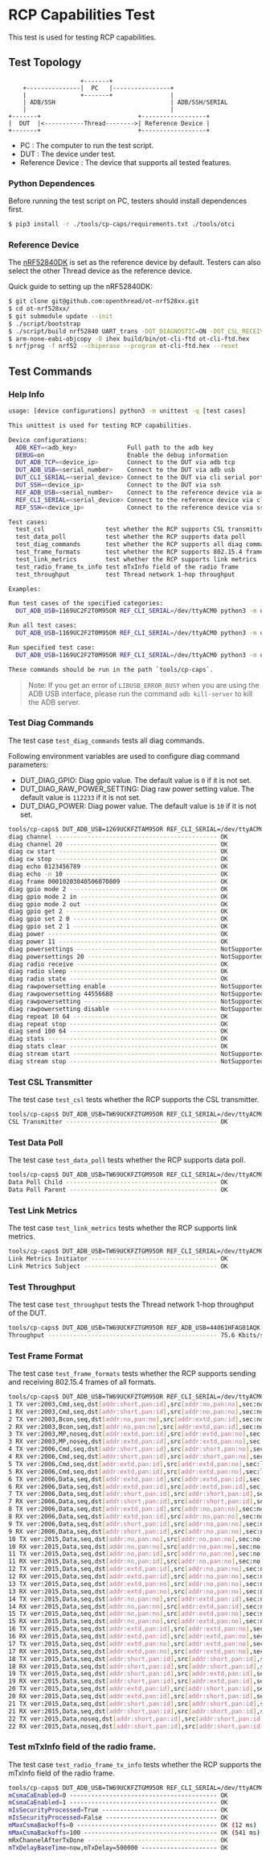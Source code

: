 # RCP Capabilities Test

This test is used for testing RCP capabilities.

## Test Topology

```
                    +-------+
    +---------------|  PC   |----------------+
    |               +-------+                |
    | ADB/SSH                                | ADB/SSH/SERIAL
    |                                        |
+-------+                           +------------------+
|  DUT  |<-----------Thread-------->| Reference Device |
+-------+                           +------------------+

```

- PC : The computer to run the test script.
- DUT : The device under test.
- Reference Device : The device that supports all tested features.

### Python Dependences

Before running the test script on PC, testers should install dependences first.

```bash
$ pip3 install -r ./tools/cp-caps/requirements.txt ./tools/otci
```

### Reference Device

The [nRF52840DK][ot-nrf528xx-nrf52840] is set as the reference device by default. Testers can also select the other Thread device as the reference device.

[ot-nrf528xx-nrf52840]: https://github.com/openthread/ot-nrf528xx/blob/main/src/nrf52840/README.md

Quick guide to setting up the nRF52840DK:

```bash
$ git clone git@github.com:openthread/ot-nrf528xx.git
$ cd ot-nrf528xx/
$ git submodule update --init
$ ./script/bootstrap
$ ./script/build nrf52840 UART_trans -DOT_DIAGNOSTIC=ON -DOT_CSL_RECEIVER=ON -DOT_LINK_METRICS_INITIATOR=ON -DOT_LINK_METRICS_SUBJECT=ON -DOT_WAKEUP_COORDINATOR=ON
$ arm-none-eabi-objcopy -O ihex build/bin/ot-cli-ftd ot-cli-ftd.hex
$ nrfjprog -f nrf52 --chiperase --program ot-cli-ftd.hex --reset
```

## Test Commands

### Help Info

```bash
usage: [device configurations] python3 -m unittest -q [test cases]

This unittest is used for testing RCP capabilities.

Device configurations:
  ADB_KEY=<adb_key>              Full path to the adb key
  DEBUG=on                       Enable the debug information
  DUT_ADB_TCP=<device_ip>        Connect to the DUT via adb tcp
  DUT_ADB_USB=<serial_number>    Connect to the DUT via adb usb
  DUT_CLI_SERIAL=<serial_device> Connect to the DUT via cli serial port
  DUT_SSH=<device_ip>            Connect to the DUT via ssh
  REF_ADB_USB=<serial_number>    Connect to the reference device via adb usb
  REF_CLI_SERIAL=<serial_device> Connect to the reference device via cli serial port
  REF_SSH=<device_ip>            Connect to the reference device via ssh

Test cases:
  test_csl                 test whether the RCP supports CSL transmitter
  test_data_poll           test whether the RCP supports data poll
  test_diag_commands       test whether the RCP supports all diag commands
  test_frame_formats       test whether the RCP supports 802.15.4 frames of all formats
  test_link_metrics        test whether the RCP supports link metrics
  test_radio_frame_tx_info test mTxInfo field of the radio frame
  test_throughput          test Thread network 1-hop throughput

Examples:

Run test cases of the specified categories:
  DUT_ADB_USB=1169UC2F2T0M95OR REF_CLI_SERIAL=/dev/ttyACM0 python3 -m unittest -q test_csl test_data_poll

Run all test cases:
  DUT_ADB_USB=1169UC2F2T0M95OR REF_CLI_SERIAL=/dev/ttyACM0 python3 -m unittest discover -q -s ./ -p 'test_*.py'

Run specified test case:
  DUT_ADB_USB=1169UC2F2T0M95OR REF_CLI_SERIAL=/dev/ttyACM0 python3 -m unittest -q test_diag_commands.TestDiagCommands.test_diag_channel

These commands should be run in the path `tools/cp-caps`.
```

> Note: If you get an error of `LIBUSB_ERROR_BUSY` when you are using the ADB USB interface, please run the command `adb kill-server` to kill the ADB server.

### Test Diag Commands

The test case `test_diag_commands` tests all diag commands.

Following environment variables are used to configure diag command parameters:

- DUT_DIAG_GPIO: Diag gpio value. The default value is `0` if it is not set.
- DUT_DIAG_RAW_POWER_SETTING: Diag raw power setting value. The default value is `112233` if it is not set.
- DUT_DIAG_POWER: Diag power value. The default value is `10` if it is not set.

```bash
tools/cp-caps$ DUT_ADB_USB=1269UCKFZTAM95OR REF_CLI_SERIAL=/dev/ttyACM0 DUT_DIAG_GPIO=2 DUT_DIAG_RAW_POWER_SETTING=44556688 DUT_DIAG_POWER=11 python3 -m unittest -q test_diag_commands
diag channel --------------------------------------------- OK
diag channel 20 ------------------------------------------ OK
diag cw start -------------------------------------------- OK
diag cw stop --------------------------------------------- OK
diag echo 0123456789 ------------------------------------- OK
diag echo -n 10 ------------------------------------------ OK
diag frame 00010203040506070809 -------------------------- OK
diag gpio mode 2 ----------------------------------------- OK
diag gpio mode 2 in -------------------------------------- OK
diag gpio mode 2 out ------------------------------------- OK
diag gpio get 2 ------------------------------------------ OK
diag gpio set 2 0 ---------------------------------------- OK
diag gpio set 2 1 ---------------------------------------- OK
diag power ----------------------------------------------- OK
diag power 11 -------------------------------------------- OK
diag powersettings --------------------------------------- NotSupported
diag powersettings 20 ------------------------------------ NotSupported
diag radio receive --------------------------------------- OK
diag radio sleep ----------------------------------------- OK
diag radio state ----------------------------------------- OK
diag rawpowersetting enable ------------------------------ NotSupported
diag rawpowersetting 44556688 ---------------------------- NotSupported
diag rawpowersetting ------------------------------------- NotSupported
diag rawpowersetting disable ----------------------------- NotSupported
diag repeat 10 64 ---------------------------------------- OK
diag repeat stop ----------------------------------------- OK
diag send 100 64 ----------------------------------------- OK
diag stats ----------------------------------------------- OK
diag stats clear ----------------------------------------- OK
diag stream start ---------------------------------------- NotSupported
diag stream stop ----------------------------------------- NotSupported
```

### Test CSL Transmitter

The test case `test_csl` tests whether the RCP supports the CSL transmitter.

```bash
tools/cp-caps$ DUT_ADB_USB=TW69UCKFZTGM95OR REF_CLI_SERIAL=/dev/ttyACM0 python3 -m unittest -q test_csl
CSL Transmitter ------------------------------------------ OK
```

### Test Data Poll

The test case `test_data_poll` tests whether the RCP supports data poll.

```bash
tools/cp-caps$ DUT_ADB_USB=TW69UCKFZTGM95OR REF_CLI_SERIAL=/dev/ttyACM0 python3 -m unittest -q test_data_poll
Data Poll Child ------------------------------------------ OK
Data Poll Parent ----------------------------------------- OK
```

### Test Link Metrics

The test case `test_link_metrics` tests whether the RCP supports link metrics.

```bash
tools/cp-caps$ DUT_ADB_USB=TW69UCKFZTGM95OR REF_CLI_SERIAL=/dev/ttyACM0 python3 -m unittest -q test_link_metrics
Link Metrics Initiator ----------------------------------- OK
Link Metrics Subject ------------------------------------- OK
```

### Test Throughput

The test case `test_throughput` tests the Thread network 1-hop throughput of the DUT.

```bash
tools/cp-caps$ DUT_ADB_USB=TW69UCKFZTGM95OR REF_ADB_USB=44061HFAG01AQK python3 -m unittest -q test_throughput
Throughput ----------------------------------------------- 75.6 Kbits/sec
```

### Test Frame Format

The test case `test_frame_formats` tests whether the RCP supports sending and receiving 802.15.4 frames of all formats.

```bash
tools/cp-caps$ DUT_ADB_USB=TW69UCKFZTGM95OR REF_CLI_SERIAL=/dev/ttyACM0 python3 -m unittest -q test_frame_formats
1 TX ver:2003,Cmd,seq,dst[addr:short,pan:id],src[addr:no,pan:no],sec:no,ie:no,plen:0 --------------- OK
1 RX ver:2003,Cmd,seq,dst[addr:short,pan:id],src[addr:no,pan:no],sec:no,ie:no,plen:0 --------------- OK
2 TX ver:2003,Bcon,seq,dst[addr:no,pan:no],src[addr:extd,pan:id],sec:no,ie:no,plen:30 -------------- OK
2 RX ver:2003,Bcon,seq,dst[addr:no,pan:no],src[addr:extd,pan:id],sec:no,ie:no,plen:30 -------------- OK
3 TX ver:2003,MP,noseq,dst[addr:extd,pan:id],src[addr:extd,pan:no],sec:l5,ie[ren con],plen:0 ------- OK
3 RX ver:2003,MP,noseq,dst[addr:extd,pan:id],src[addr:extd,pan:no],sec:l5,ie[ren con],plen:0 ------- OK
4 TX ver:2006,Cmd,seq,dst[addr:short,pan:id],src[addr:short,pan:no],sec:l5,ie:no,plen:0 ------------ OK
4 RX ver:2006,Cmd,seq,dst[addr:short,pan:id],src[addr:short,pan:no],sec:l5,ie:no,plen:0 ------------ OK
5 TX ver:2006,Cmd,seq,dst[addr:extd,pan:id],src[addr:extd,pan:no],sec:l5,ie:no,plen:0 -------------- OK
5 RX ver:2006,Cmd,seq,dst[addr:extd,pan:id],src[addr:extd,pan:no],sec:l5,ie:no,plen:0 -------------- OK
6 TX ver:2006,Data,seq,dst[addr:extd,pan:id],src[addr:extd,pan:id],sec:no,ie:no,plen:0 ------------- OK
6 RX ver:2006,Data,seq,dst[addr:extd,pan:id],src[addr:extd,pan:id],sec:no,ie:no,plen:0 ------------- OK
7 TX ver:2006,Data,seq,dst[addr:short,pan:id],src[addr:short,pan:id],sec:no,ie:no,plen:0 ----------- OK
7 RX ver:2006,Data,seq,dst[addr:short,pan:id],src[addr:short,pan:id],sec:no,ie:no,plen:0 ----------- OK
8 TX ver:2006,Data,seq,dst[addr:extd,pan:id],src[addr:no,pan:no],sec:no,ie:no,plen:0 --------------- OK
8 RX ver:2006,Data,seq,dst[addr:extd,pan:id],src[addr:no,pan:no],sec:no,ie:no,plen:0 --------------- OK
9 TX ver:2006,Data,seq,dst[addr:short,pan:id],src[addr:no,pan:no],sec:no,ie:no,plen:0 -------------- OK
9 RX ver:2006,Data,seq,dst[addr:short,pan:id],src[addr:no,pan:no],sec:no,ie:no,plen:0 -------------- OK
10 TX ver:2015,Data,seq,dst[addr:no,pan:no],src[addr:no,pan:no],sec:no,ie:no,plen:0 ---------------- OK
10 RX ver:2015,Data,seq,dst[addr:no,pan:no],src[addr:no,pan:no],sec:no,ie:no,plen:0 ---------------- OK
11 TX ver:2015,Data,seq,dst[addr:no,pan:id],src[addr:no,pan:no],sec:no,ie:no,plen:0 ---------------- OK
11 RX ver:2015,Data,seq,dst[addr:no,pan:id],src[addr:no,pan:no],sec:no,ie:no,plen:0 ---------------- OK
12 TX ver:2015,Data,seq,dst[addr:extd,pan:id],src[addr:no,pan:no],sec:no,ie:no,plen:0 -------------- OK
12 RX ver:2015,Data,seq,dst[addr:extd,pan:id],src[addr:no,pan:no],sec:no,ie:no,plen:0 -------------- OK
13 TX ver:2015,Data,seq,dst[addr:extd,pan:no],src[addr:no,pan:no],sec:no,ie:no,plen:0 -------------- OK
13 RX ver:2015,Data,seq,dst[addr:extd,pan:no],src[addr:no,pan:no],sec:no,ie:no,plen:0 -------------- OK
14 TX ver:2015,Data,seq,dst[addr:no,pan:no],src[addr:extd,pan:id],sec:no,ie:no,plen:0 -------------- OK
14 RX ver:2015,Data,seq,dst[addr:no,pan:no],src[addr:extd,pan:id],sec:no,ie:no,plen:0 -------------- OK
15 TX ver:2015,Data,seq,dst[addr:no,pan:no],src[addr:extd,pan:no],sec:no,ie:no,plen:0 -------------- OK
15 RX ver:2015,Data,seq,dst[addr:no,pan:no],src[addr:extd,pan:no],sec:no,ie:no,plen:0 -------------- OK
16 TX ver:2015,Data,seq,dst[addr:extd,pan:id],src[addr:extd,pan:no],sec:no,ie:no,plen:0 ------------ OK
16 RX ver:2015,Data,seq,dst[addr:extd,pan:id],src[addr:extd,pan:no],sec:no,ie:no,plen:0 ------------ OK
17 TX ver:2015,Data,seq,dst[addr:extd,pan:no],src[addr:extd,pan:no],sec:no,ie:no,plen:0 ------------ OK
17 RX ver:2015,Data,seq,dst[addr:extd,pan:no],src[addr:extd,pan:no],sec:no,ie:no,plen:0 ------------ OK
18 TX ver:2015,Data,seq,dst[addr:short,pan:id],src[addr:short,pan:id],sec:no,ie:no,plen:0 ---------- OK
18 RX ver:2015,Data,seq,dst[addr:short,pan:id],src[addr:short,pan:id],sec:no,ie:no,plen:0 ---------- OK
19 TX ver:2015,Data,seq,dst[addr:short,pan:id],src[addr:extd,pan:id],sec:no,ie:no,plen:0 ----------- OK
19 RX ver:2015,Data,seq,dst[addr:short,pan:id],src[addr:extd,pan:id],sec:no,ie:no,plen:0 ----------- OK
20 TX ver:2015,Data,seq,dst[addr:extd,pan:id],src[addr:short,pan:id],sec:no,ie:no,plen:0 ----------- OK
20 RX ver:2015,Data,seq,dst[addr:extd,pan:id],src[addr:short,pan:id],sec:no,ie:no,plen:0 ----------- OK
21 TX ver:2015,Data,seq,dst[addr:short,pan:id],src[addr:short,pan:id],sec:no,ie[csl],plen:0 -------- OK
21 RX ver:2015,Data,seq,dst[addr:short,pan:id],src[addr:short,pan:id],sec:no,ie[csl],plen:0 -------- OK
22 TX ver:2015,Data,noseq,dst[addr:short,pan:id],src[addr:short,pan:id],sec:no,ie:no,plen:0 -------- OK
22 RX ver:2015,Data,noseq,dst[addr:short,pan:id],src[addr:short,pan:id],sec:no,ie:no,plen:0 -------- OK
```

### Test mTxInfo field of the radio frame.

The test case `test_radio_frame_tx_info` tests whether the RCP supports the mTxInfo field of the radio frame.

```bash
tools/cp-caps$ DUT_ADB_USB=TW69UCKFZTGM95OR REF_CLI_SERIAL=/dev/ttyACM0 python3 -m unittest -q test_radio_frame_tx_info
mCsmaCaEnabled=0 ----------------------------------------- OK
mCsmaCaEnabled=1 ----------------------------------------- OK
mIsSecurityProcessed=True -------------------------------- OK
mIsSecurityProcessed=False ------------------------------- OK
mMaxCsmaBackoffs=0 --------------------------------------- OK (12 ms)
mMaxCsmaBackoffs=100 ------------------------------------- OK (541 ms)
mRxChannelAfterTxDone ------------------------------------ OK
mTxDelayBaseTime=now,mTxDelay=500000 --------------------- OK
```
